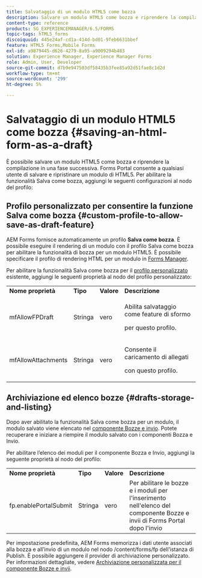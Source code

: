 ```yaml
---
title: Salvataggio di un modulo HTML5 come bozza
description: Salvare un modulo HTML5 come bozza e riprendere la compilazione in una fase successiva.
content-type: reference
products: SG_EXPERIENCEMANAGER/6.5/FORMS
topic-tags: hTML5_forms
discoiquuid: 445e24af-cd1a-414d-bd01-9feb6631bbef
feature: HTML5 Forms,Mobile Forms
exl-id: a9879445-d626-4279-8a95-a9009294b483
solution: Experience Manager, Experience Manager Forms
role: Admin, User, Developer
source-git-commit: d7b9e947503df58435b3fee85a92d51fae8c1d2d
workflow-type: tm+mt
source-wordcount: '299'
ht-degree: 5%

---
```


# Salvataggio di un modulo HTML5 come bozza {#saving-an-html-form-as-a-draft}

È possibile salvare un modulo HTML5 come bozza e riprendere la compilazione in una fase successiva. Forms Portal consente a qualsiasi utente di salvare e ripristinare un modulo di HTML5. Per abilitare la funzionalità Salva come bozza, aggiungi le seguenti configurazioni al nodo del profilo:

## Profilo personalizzato per consentire la funzione Salva come bozza {#custom-profile-to-allow-save-as-draft-feature}

AEM Forms fornisce automaticamente un profilo **Salva come bozza**. È possibile eseguire il rendering di un modulo con il profilo Salva come bozza per abilitare la funzionalità di bozza per un modulo HTML5. È possibile specificare il profilo di rendering HTML per un modulo in [Forms Manager](/help/forms/using/introduction-managing-forms.md).

Per abilitare la funzionalità Salva come bozza per il [profilo personalizzato](/help/forms/using/custom-profile.md) esistente, aggiungi le seguenti proprietà al nodo del profilo personalizzato:

<table>
 <tbody>
  <tr>
   <td><strong>Nome proprietà</strong></td>
   <td><strong>Tipo</strong></td>
   <td><strong>Valore</strong></td>
   <td><strong>Descrizione</strong></td>
  </tr>
  <tr>
   <td>mfAllowFPDraft</td>
   <td>Stringa</td>
   <td>vero</td>
   <td><p>Abilita salvataggio come feature di sformo</p> <p>per questo profilo.</p> </td>
  </tr>
  <tr>
   <td>mfAllowAttachments</td>
   <td>Stringa</td>
   <td>vero</td>
   <td><p>Consente il caricamento di allegati</p> <p>con questo profilo.</p> </td>
  </tr>
 </tbody>
</table>

## Archiviazione ed elenco bozze {#drafts-storage-and-listing}

Dopo aver abilitato la funzionalità Salva come bozza per un modulo, il modulo salvato viene elencato nel [componente Bozze e invio](/help/forms/using/draft-submission-component.md). Potete recuperare e iniziare a riempire il modulo salvato con i componenti Bozza e Invio.

Per abilitare l’elenco dei moduli per il componente Bozza e Invio, aggiungi la seguente proprietà al nodo del profilo:

<table>
 <tbody>
  <tr>
   <td><strong>Nome proprietà</strong></td>
   <td><strong>Tipo</strong></td>
   <td><strong>Valore</strong></td>
   <td><strong>Descrizione</strong></td>
  </tr>
  <tr>
   <td>fp.enablePortalSubmit</td>
   <td>Stringa</td>
   <td>vero</td>
   <td>Per abilitare le bozze e i moduli per l'inserimento nell'elenco del componente Bozze e invii di Forms Portal dopo l'invio<br /></td>
  </tr>
 </tbody>
</table>

Per impostazione predefinita, AEM Forms memorizza i dati utente associati alla bozza e all’invio di un modulo nel nodo /content/forms/fp dell’istanza di Publish. È possibile aggiungere il provider di archiviazione personalizzato. Per informazioni dettagliate, vedere [Archiviazione personalizzata per il componente Bozze e invii](/help/forms/using/adding-custom-storage-provider-forms.md).
